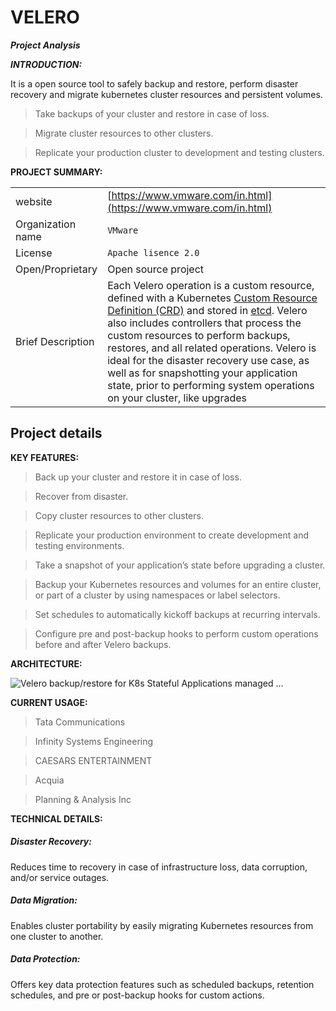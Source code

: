 ﻿



# VELERO



 ***Project Analysis***

***INTRODUCTION:***

It is a open source tool to safely backup and restore, perform disaster recovery and migrate kubernetes cluster resources and persistent volumes.

>Take backups of your cluster and restore in case of loss.

>Migrate cluster resources to other clusters.

>Replicate your production cluster to development and testing clusters.


**PROJECT SUMMARY:**


|                |                                                  |
|----------------|---------------------------------------------|
|website|[https://www.vmware.com/in.html](https://www.vmware.com/in.html)                |
|   Organization name    |`VMware`                     |
|License         |`Apache lisence 2.0`| 
|Open/Proprietary				|Open source project
| Brief Description|Each Velero operation is a custom resource, defined with a Kubernetes [Custom Resource Definition (CRD)](https://kubernetes.io/docs/concepts/api-extension/custom-resources/#customresourcedefinitions) and stored in [etcd](https://github.com/coreos/etcd). Velero also includes controllers that process the custom resources to perform backups, restores, and all related operations. Velero is ideal for the disaster recovery use case, as well as for snapshotting your application state, prior to performing system operations on your cluster, like upgrades							





## Project details

**KEY FEATURES:**
>Back up your cluster and restore it in case of loss.

>Recover from disaster.

>Copy cluster resources to other clusters.

>Replicate your production environment to create development and testing environments.

>Take a snapshot of your application’s state before upgrading a cluster.

>Backup your Kubernetes resources and volumes for an entire cluster, or part of a cluster by using namespaces or label selectors.

>Set schedules to automatically kickoff backups at recurring intervals.

>Configure pre and post-backup hooks to perform custom operations before and after Velero backups.



**ARCHITECTURE:**

![Velero backup/restore for K8s Stateful Applications managed ...](https://miro.medium.com/max/1400/1*A9sBekZZTpfWeFBMXlUUbw.png)


**CURRENT USAGE:**
>Tata Communications 

>Infinity Systems Engineering

>CAESARS ENTERTAINMENT

>Acquia

>Planning & Analysis Inc


**TECHNICAL DETAILS:**

##### **Disaster Recovery:**

Reduces time to recovery in case of infrastructure loss, data corruption, and/or service outages.

##### **Data Migration:**

Enables cluster portability by easily migrating Kubernetes resources from one cluster to another​.

##### **Data Protection:**

Offers key data protection features such as scheduled backups, retention schedules, and pre or post-backup hooks for custom actions.
